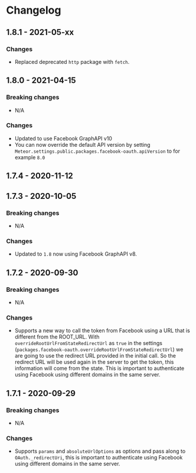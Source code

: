 # Changelog
## 1.8.1 - 2021-05-xx
### Changes
- Replaced deprecated `http` package with `fetch`.

## 1.8.0 - 2021-04-15
### Breaking changes
- N/A

### Changes
- Updated to use Facebook GraphAPI v10
- You can now override the default API version by setting `Meteor.settings.public.packages.facebook-oauth.apiVersion` to for example `8.0` 


## 1.7.4 - 2020-11-12

## 1.7.3 - 2020-10-05
### Breaking changes
- N/A

### Changes
- Updated to `1.8` now using Facebook GraphAPI v8.

## 1.7.2 - 2020-09-30
### Breaking changes
- N/A

### Changes
- Supports a new way to call the token from Facebook using a URL that is different from the ROOT_URL. With `overrideRootUrlFromStateRedirectUrl` as `true` in the settings (`packages.facebook-oauth.overrideRootUrlFromStateRedirectUrl`) we are going to use the redirect URL provided in the initial call. So the redirect URL will be used again in the server to get the token, this information will come from the state. This is important to authenticate using Facebook using different domains in the same server.

## 1.7.1 - 2020-09-29
### Breaking changes
- N/A

### Changes
- Supports `params` and `absoluteUrlOptions` as options and pass along to `OAuth._redirectUri`, this is important to authenticate using Facebook using different domains in the same server.
